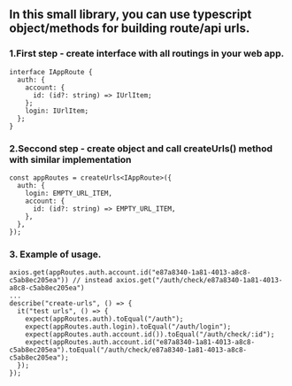 ## In this small library, you can use typescript object/methods for building route/api urls.
### 1.First step - create interface with all routings in your web app.

```
interface IAppRoute {
  auth: {
    account: {
      id: (id?: string) => IUrlItem;
    };
    login: IUrlItem;
  };
}
```
### 2.Seccond step - create object and call createUrls() method with similar implementation
```
const appRoutes = createUrls<IAppRoute>({
  auth: {
    login: EMPTY_URL_ITEM,
    account: {
      id: (id?: string) => EMPTY_URL_ITEM,
    },
  },
});
```
### 3. Example of usage.
```
axios.get(appRoutes.auth.account.id("e87a8340-1a81-4013-a8c8-c5ab8ec205ea")) // instead axios.get("/auth/check/e87a8340-1a81-4013-a8c8-c5ab8ec205ea")
...
describe("create-urls", () => {
  it("test urls", () => {
    expect(appRoutes.auth).toEqual("/auth");
    expect(appRoutes.auth.login).toEqual("/auth/login");
    expect(appRoutes.auth.account.id()).toEqual("/auth/check/:id");
    expect(appRoutes.auth.account.id("e87a8340-1a81-4013-a8c8-c5ab8ec205ea").toEqual("/auth/check/e87a8340-1a81-4013-a8c8-c5ab8ec205ea");
  });
});
```
